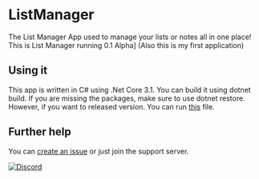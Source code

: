 # ListManager
The List Manager App used to manage your lists or notes all in one place!
This is List Manager running 0.1 Alpha]
(Also this is my first application)

## Using it
This app is written in C# using .Net Core 3.1. You can build it using dotnet build. If you are missing the packages, make sure to use dotnet restore.
However, if you want to released version. You can run [this](https://github.com/ANF-Studios/ListManager/tree/master/PublishedFiles) file.

## Further help
You can [create an issue](https://github.com/ANF-Studios/ListManager/issues) or just join the support server.

[![Discord](https://img.shields.io/discord/732064655396044840?color=7289DA&label=Discord%20Server&style=for-the-badge)](https://discord.gg/fKWpK7A)
